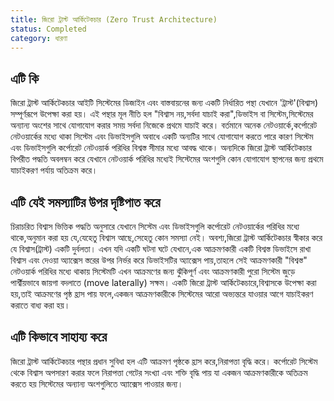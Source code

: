 ```yaml
---
title: জিরো ট্রাস্ট আর্কিটেকচার (Zero Trust Architecture)
status: Completed
category: ধারণা
---
```


## এটি কি

জিরো ট্রাস্ট আর্কিটেকচার আইটি সিস্টেমের ডিজাইন এবং বাস্তবায়নের জন্য একটি নির্ধারিত পন্থা যেখানে 'ট্রাস্ট'(বিশ্বাস) সম্পূর্ণরূপে উপেক্ষা করা হয়। এই পন্থার মূল নীতি হল "বিশ্বাস নয়,সর্বদা যাচাই করা",ডিভাইস বা সিস্টেম,সিস্টেমের অন্যান্য অংশের সাথে যোগাযোগ করার সময় সর্বদা নিজেকে প্রথমে যাচাই করে। বর্তমানে অনেক নেটওয়ার্কে,কর্পোরেট নেটওয়ার্কের মধ্যে থাকা সিস্টেম এবং ডিভাইসগুলি অবাধে একটি অন্যটির সাথে যোগাযোগ করতে পারে কারণ সিস্টেম এবং ডিভাইসগুলি কর্পোরেট নেটওয়ার্ক পরিধির বিশ্বস্ত সীমার মধ্যে আবদ্ধ থাকে। অন্যদিকে জিরো ট্রাস্ট আর্কিটেকচার বিপরীত পদ্ধতি অবলম্বন করে যেখানে নেটওয়ার্ক পরিধির মধ্যেই সিস্টেমের অংশগুলি কোন যোগাযোগ স্থাপনের জন্য প্রথমে যাচাইকরণ পর্যায় অতিক্রম করে।

## এটি যেই সমস্যাটির উপর দৃষ্টিপাত করে

চিরাচরিত বিশ্বাস ভিত্তিক পদ্ধতি অনুসারে যেখানে সিস্টেম এবং ডিভাইসগুলি কর্পোরেট নেটওয়ার্কের পরিধির মধ্যে থাকে,অনুমান করা হয় যে,যেহেতু বিশ্বাস আছে,সেহেতু কোন সমস্যা নেই। অবশ্য,জিরো ট্রাস্ট আর্কিটেকচার স্বীকার করে যে বিশ্বাস(ট্রাস্ট) একটি দুর্বলতা। এখন যদি একটি ঘটনা ঘটে যেখানে,এক আক্রমণকারী একটি বিশ্বস্ত ডিভাইসে রাখা বিশ্বাস এবং দেওয়া অ্যাক্সেস স্তরের উপর নির্ভর করে ডিভাইসটির অ্যাক্সেস পায়,তাহলে সেই আক্রমণকারী "বিশ্বস্ত" নেটওয়ার্ক পরিধির মধ্যে থাকায় সিস্টেমটি এখন আক্রমণের জন্য ঝুঁকিপূর্ণ এবং আক্রমণকারী পুরো সিস্টেম জুড়ে পার্শ্বীয়ভাবে জায়গা বদলাতে (move laterally) সক্ষম। একটি জিরো ট্রাস্ট আর্কিটেকচারে,বিশ্বাসকে উপেক্ষা করা হয়,তাই আক্রমণের পৃষ্ঠ হ্রাস পায় ফলে,একজন আক্রমণকারীকে সিস্টেমের আরো অভ্যন্তরে যাওয়ার আগে যাচাইকরণ করাতে বাধ্য করা হয়।

## এটি কিভাবে সাহায্য করে

জিরো ট্রাস্ট আর্কিটেকচার পন্থার প্রধান সুবিধা হল এটি আক্রমণ পৃষ্ঠকে হ্রাস করে,নিরাপত্তা বৃদ্ধি করে। কর্পোরেট সিস্টেম থেকে বিশ্বাস অপসারণ করার ফলে নিরাপত্তা গেটের সংখ্যা এবং শক্তি বৃদ্ধি পায় যা একজন আক্রমণকারীকে অতিক্রম করতে হয় সিস্টেমের অন্যান্য অংশগুলিতে অ্যাক্সেস পাওয়ার জন্য।
